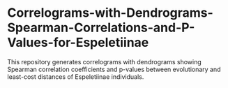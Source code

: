 # Correlograms-with-Dendrograms-Spearman-Correlations-and-P-Values-for-Espeletiinae
This repository generates correlograms with dendrograms showing Spearman correlation coefficients and p-values between evolutionary and least-cost distances of Espeletiinae individuals.
